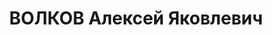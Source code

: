 ---
title: ВОЛКОВ Алексей Яковлевич
description: 'Род. в 1886, Рязанская губ., с. Кадом, русский, обр.: окончил ремесленное
  училище, член ВКП(б). Проживал: ст. Рязань, ж.-д. дом 28 (по другим данным - д.25).
  Начальник паровозного отделения на ст.Рязань.

  Арестован 20.04.1937. Обв. в вредительстве и участии в троцкистской террористической
  организации на ж.-д. транспорте. Приговор: ВК ВС СССР, 16.11.1937 – ВМН. Расстрелян
  16.11.1937, г.Москва.

  Реабилитирован ВК ВС СССР 03.12.1955'
---